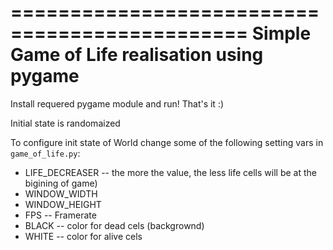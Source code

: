 ==============================================
Simple Game of Life realisation using pygame
==============================================

Install requered pygame module and run! That's it :)

Initial state is randomaized

To configure init state of World change some of the following setting vars in `game_of_life.py`:
- LIFE_DECREASER -- the more the value, the less life cells will be at the bigining of game)
- WINDOW_WIDTH
- WINDOW_HEIGHT
- FPS -- Framerate
- BLACK -- color for dead cels (backgrownd)
- WHITE -- color for alive cels

